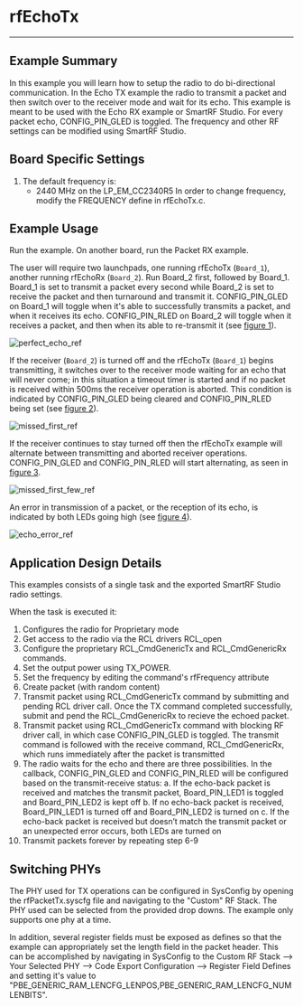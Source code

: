 # rfEchoTx

---

Example Summary
---------------
In this example you will learn how to setup the radio to do bi-directional
communication. In the Echo TX example the radio to transmit a packet and then
switch over to the receiver mode and wait for its echo. This example is meant
to be used with the Echo RX example or SmartRF Studio. For every packet echo,
CONFIG_PIN_GLED is toggled. The frequency and other RF settings can be modified
using SmartRF Studio.

Board Specific Settings
-----------------------
1. The default frequency is:
    - 2440 MHz on the LP_EM_CC2340R5
In order to change frequency, modify the FREQUENCY define in rfEchoTx.c.

Example Usage
-------------
Run the example. On another board, run the Packet RX example.

The user will require two launchpads, one running rfEchoTx (`Board_1`),
another running rfEchoRx (`Board_2`). Run Board_2 first, followed by
Board_1. Board_1 is set to transmit a packet every second while Board_2 is
set to receive the packet and then turnaround and transmit it. CONFIG_PIN_GLED on Board_1 will toggle when it's able to successfully
transmits a packet, and when it receives its echo. CONFIG_PIN_RLED on Board_2
will toggle when it receives a packet, and then when its able to
re-transmit it (see [figure 1]).

![perfect_echo_ref][figure 1]

If the receiver (`Board_2`) is turned off and the rfEchoTx (`Board_1`) begins
transmitting, it switches over to the receiver mode waiting for an echo that
will never come; in this situation a timeout timer is started and if no
packet is received within 500ms the receiver operation is aborted. This
condition is indicated by CONFIG_PIN_GLED being cleared and CONFIG_PIN_RLED
being set (see [figure 2]).

![missed_first_ref][figure 2]

If the receiver continues to stay turned off then the rfEchoTx example will
alternate between transmitting and aborted receiver operations. CONFIG_PIN_GLED
and CONFIG_PIN_RLED will start alternating, as seen in [figure 3].

![missed_first_few_ref][figure 3]

An error in transmission of a packet, or the reception of its echo, is
indicated by both LEDs going high (see [figure 4]).

![echo_error_ref][figure 4]

Application Design Details
--------------------------
This examples consists of a single task and the exported SmartRF Studio radio
settings.

When the task is executed it:

1. Configures the radio for Proprietary mode
2. Get access to the radio via the RCL drivers RCL_open
3. Configure the proprietary RCL_CmdGenericTx and RCL_CmdGenericRx commands.
4. Set the output power using TX_POWER.
5. Set the frequency by editing the command's rfFrequency attribute
6. Create packet (with random content)
7. Transmit packet using RCL_CmdGenericTx command by submitting and pending RCL driver call. Once the TX command completed successfully, submit and pend the RCL_CmdGenericRx to recieve the echoed packet.
8. Transmit packet using RCL_CmdGenericTx command with blocking RF driver call, in
   which case CONFIG_PIN_GLED is toggled. The transmit command is followed with
   the receive command, RCL_CmdGenericRx, which runs immediately after the packet
   is transmitted
9. The radio waits for the echo and there are three possibilities. In the callback, CONFIG_PIN_GLED and CONFIG_PIN_RLED will be configured based on the transmit-receive status:
   a. If the echo-back packet is received and matches the transmit packet, Board_PIN_LED1 is toggled and Board_PIN_LED2 is kept off
   b. If no echo-back packet is received, Board_PIN_LED1 is turned off and Board_PIN_LED2 is turned on
   c. If the echo-back packet is received but doesn’t match the transmit packet or an unexpected error occurs, both LEDs are turned on
10. Transmit packets forever by repeating step 6-9

Switching PHYs
--------------
The PHY used for TX operations can be configured in SysConfig by opening the
rfPacketTx.syscfg file and navigating to the "Custom" RF Stack. The PHY used
can be selected from the provided drop downs. The example only supports one phy
at a time.

In addition, several register fields must be exposed as defines so that
the example can appropriately set the length field in the packet header. This
can be accomplished by navigating in SysConfig to the Custom RF Stack --> Your
Selected PHY --> Code Export Configuration --> Register Field Defines and setting
it's value to "PBE_GENERIC_RAM_LENCFG_LENPOS,PBE_GENERIC_RAM_LENCFG_NUMLENBITS".


[figure 1]:rfEcho_PerfectEcho.png "Perfect Echo"
[figure 2]:rfEcho_MissedFirstPacket.png "Missed First Packet"
[figure 3]:rfEcho_MissingFirstCouplePackets.png "Missing First Couple of Packets"
[figure 4]:rfEcho_ErrorTxRx.png "Echo Error"